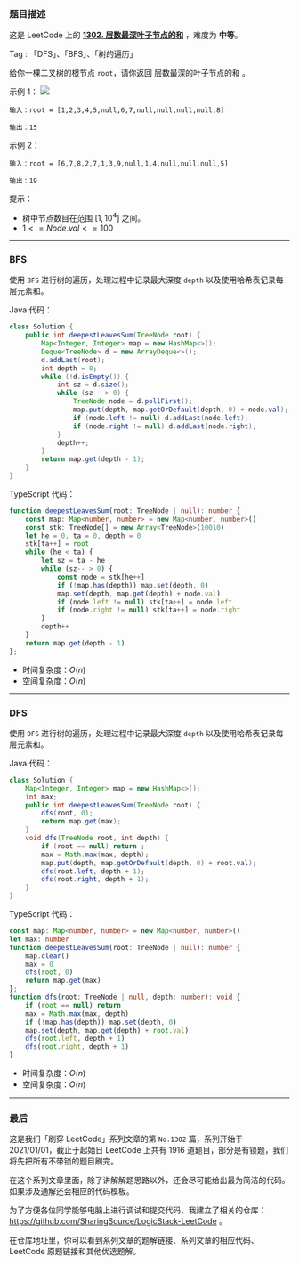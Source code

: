 ### 题目描述

这是 LeetCode 上的 **[1302. 层数最深叶子节点的和](https://leetcode.cn/problems/deepest-leaves-sum/solution/by-ac_oier-srst/)** ，难度为 **中等**。

Tag : 「DFS」、「BFS」、「树的遍历」



给你一棵二叉树的根节点 `root`，请你返回 层数最深的叶子节点的和 。

示例 1：
![](https://assets.leetcode-cn.com/aliyun-lc-upload/uploads/2019/12/28/1483_ex1.png)
```
输入：root = [1,2,3,4,5,null,6,7,null,null,null,null,8]

输出：15
```
示例 2：
```
输入：root = [6,7,8,2,7,1,3,9,null,1,4,null,null,null,5]

输出：19
```

提示：
* 树中节点数目在范围 $[1, 10^4]$ 之间。
* $1 <= Node.val <= 100$

---

### BFS

使用 `BFS` 进行树的遍历，处理过程中记录最大深度 `depth` 以及使用哈希表记录每层元素和。

Java 代码：
```Java
class Solution {
    public int deepestLeavesSum(TreeNode root) {
        Map<Integer, Integer> map = new HashMap<>();
        Deque<TreeNode> d = new ArrayDeque<>();
        d.addLast(root);
        int depth = 0;
        while (!d.isEmpty()) {
            int sz = d.size();
            while (sz-- > 0) {
                TreeNode node = d.pollFirst();
                map.put(depth, map.getOrDefault(depth, 0) + node.val);
                if (node.left != null) d.addLast(node.left);
                if (node.right != null) d.addLast(node.right);
            }
            depth++;
        }
        return map.get(depth - 1);
    }
}
```
TypeScript 代码：
```TypeScript
function deepestLeavesSum(root: TreeNode | null): number {
    const map: Map<number, number> = new Map<number, number>()
    const stk: TreeNode[] = new Array<TreeNode>(10010)
    let he = 0, ta = 0, depth = 0
    stk[ta++] = root
    while (he < ta) {
        let sz = ta - he
        while (sz-- > 0) {
            const node = stk[he++]
            if (!map.has(depth)) map.set(depth, 0)
            map.set(depth, map.get(depth) + node.val)
            if (node.left != null) stk[ta++] = node.left
            if (node.right != null) stk[ta++] = node.right
        }
        depth++
    }
    return map.get(depth - 1)
};
```
* 时间复杂度：$O(n)$
* 空间复杂度：$O(n)$

---

### DFS

使用 `DFS` 进行树的遍历，处理过程中记录最大深度 `depth` 以及使用哈希表记录每层元素和。

Java 代码：
```Java
class Solution {
    Map<Integer, Integer> map = new HashMap<>();
    int max;
    public int deepestLeavesSum(TreeNode root) {
        dfs(root, 0);
        return map.get(max);
    }
    void dfs(TreeNode root, int depth) {
        if (root == null) return ;
        max = Math.max(max, depth);
        map.put(depth, map.getOrDefault(depth, 0) + root.val);
        dfs(root.left, depth + 1);
        dfs(root.right, depth + 1);
    }
}
```
TypeScript 代码：
```TypeScript
const map: Map<number, number> = new Map<number, number>()
let max: number
function deepestLeavesSum(root: TreeNode | null): number {
    map.clear()
    max = 0
    dfs(root, 0)
    return map.get(max)
};
function dfs(root: TreeNode | null, depth: number): void {
    if (root == null) return 
    max = Math.max(max, depth)
    if (!map.has(depth)) map.set(depth, 0)
    map.set(depth, map.get(depth) + root.val)
    dfs(root.left, depth + 1)
    dfs(root.right, depth + 1)
}
```
* 时间复杂度：$O(n)$
* 空间复杂度：$O(n)$

---

### 最后

这是我们「刷穿 LeetCode」系列文章的第 `No.1302` 篇，系列开始于 2021/01/01，截止于起始日 LeetCode 上共有 1916 道题目，部分是有锁题，我们将先把所有不带锁的题目刷完。

在这个系列文章里面，除了讲解解题思路以外，还会尽可能给出最为简洁的代码。如果涉及通解还会相应的代码模板。

为了方便各位同学能够电脑上进行调试和提交代码，我建立了相关的仓库：https://github.com/SharingSource/LogicStack-LeetCode 。

在仓库地址里，你可以看到系列文章的题解链接、系列文章的相应代码、LeetCode 原题链接和其他优选题解。

